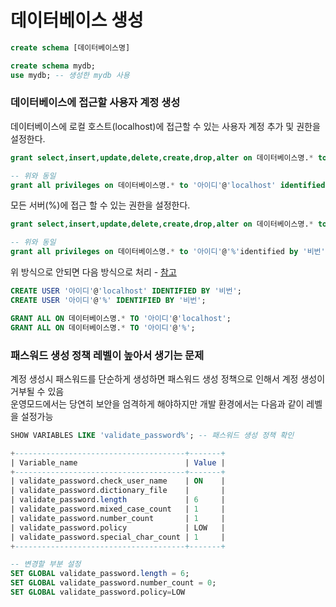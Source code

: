 # 데이터베이스 생성

```sql
create schema [데이터베이스명]

create schema mydb;
use mydb; -- 생성한 mydb 사용
```

### 데이터베이스에 접근할 사용자 계정 생성

데이터베이스에 로컬 호스트(localhost)에 접근할 수 있는 사용자 계정 추가 및 권한을 설정한다. 

```sql
grant select,insert,update,delete,create,drop,alter on 데이터베이스명.* to '아이디'@'localhost' identified by '비번';

-- 위와 동일
grant all privileges on 데이터베이스명.* to '아이디'@'localhost' identified by '비번' with grant option;
```
모든 서버(%)에 접근 할 수 있는 권한을 설정한다. 
```sql
grant select,insert,update,delete,create,drop,alter on 데이터베이스명.* to '아이디'@'%'identified by '비번';

-- 위와 동일
grant all privileges on 데이터베이스명.* to '아이디'@'%'identified by '비번' with grant option;;
```

위 방식으로 안되면 다음 방식으로 처리 - [참고](https://ma.ttias.be/mysql-8-removes-shorthand-creating-user-permissions/)
```sql
CREATE USER '아이디'@'localhost' IDENTIFIED BY '비번';
CREATE USER '아이디'@'%' IDENTIFIED BY '비번';

GRANT ALL ON 데이터베이스명.* TO '아이디'@'localhost';
GRANT ALL ON 데이터베이스명.* TO '아이디'@'%';
```

### 패스워드 생성 정책 레벨이 높아서 생기는 문제
계정 생성시 패스워드를 단순하게 생성하면 패스워드 생성 정책으로 인해서 계정 생성이 거부될 수 있음  
운영모드에서는 당연히 보안을 엄격하게 해야하지만 개발 환경에서는 다음과 같이 레벨을 설정가능
```sql
SHOW VARIABLES LIKE 'validate_password%'; -- 패스워드 생성 정책 확인

+--------------------------------------+-------+
| Variable_name                        | Value |
+--------------------------------------+-------+
| validate_password.check_user_name    | ON    |
| validate_password.dictionary_file    |       |
| validate_password.length             | 6     |
| validate_password.mixed_case_count   | 1     |
| validate_password.number_count       | 1     |
| validate_password.policy             | LOW   |
| validate_password.special_char_count | 1     |
+--------------------------------------+-------+

-- 변경할 부분 설정
SET GLOBAL validate_password.length = 6;
SET GLOBAL validate_password.number_count = 0;
SET GLOBAL validate_password.policy=LOW
```
